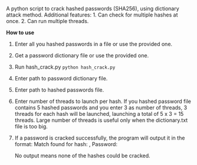 A python script to crack hashed passwords (SHA256), using dictionary attack method.
Additional features:
    1. Can check for multiple hashes at once.
    2. Can run multiple threads.

**How to use**

1. Enter all you hashed passwords in a file or use the provided one.
2. Get a password dictionary file or use the provided one.
3. Run hash_crack.py
    ```python hash_crack.py```
4. Enter path to password dictionary file.
5. Enter path to hashed passwords file.
6. Enter number of threads to launch per hash.
    If you hashed password file contains 5 hashed passwords and you enter 3 as number of threads, 3 threads for each hash will be launched, launching a total of 5 x 3 = 15 threads. Large number of threads is useful only when the dictionary.txt file is too big.
7. If a password is cracked successfully, the program will output it in the format:
    Match found for hash: <hash of the password>, Password: <password>

    No output means none of the hashes could be cracked.
